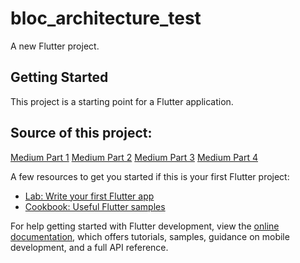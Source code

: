 # bloc_architecture_test

A new Flutter project.

## Getting Started

This project is a starting point for a Flutter application.


## Source of this project:
[Medium Part 1](https://medium.com/flutterpub/architecting-your-flutter-project-bd04e144a8f1)
[Medium Part 2](https://medium.com/flutterpub/architect-your-flutter-project-using-bloc-pattern-part-2-d8dd1eca9ba5)
[Medium Part 3](https://sagarsuri56.medium.com/compile-time-dependency-injection-in-flutter-95bb190b4a71)
[Medium Part 4](https://sagarsuri56.medium.com/integration-and-unit-testing-in-flutter-f08e4bd961d5)

A few resources to get you started if this is your first Flutter project:

- [Lab: Write your first Flutter app](https://docs.flutter.dev/get-started/codelab)
- [Cookbook: Useful Flutter samples](https://docs.flutter.dev/cookbook)

For help getting started with Flutter development, view the
[online documentation](https://docs.flutter.dev/), which offers tutorials,
samples, guidance on mobile development, and a full API reference.
